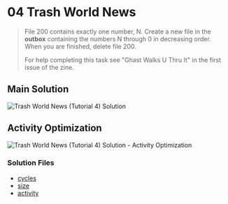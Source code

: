 # 04 Trash World News

> File 200 contains exactly one number, N. Create a new file in the **outbox** containing the numbers N through 0 in decreasing order. When you are finished, delete file 200.
>
> For help completing this task see "Ghast Walks U Thru It" in the first issue of the zine.

## Main Solution

![Trash World News (Tutorial 4) Solution][solution]

[solution]: https://i.imgur.com/K9G8ZfS.gif "Trash World News (Tutorial 4) Solution"

## Activity Optimization

![Trash World News (Tutorial 4) Solution - Activity Optimization][activity]

[activity]: https://i.imgur.com/HUxpAfw.gif "Trash World News (Tutorial 4) Solution - Activity Optimization"

### Solution Files

-   [cycles](cycles/)
-   [size](size/)
-   [activity](activity/)
